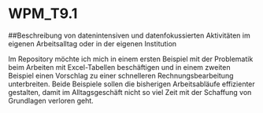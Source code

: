 # WPM_T9.1

##Beschreibung von datenintensiven und datenfokussierten Aktivitäten im eigenen Arbeitsalltag oder in der eigenen Institution

Im Repository möchte ich mich in einem ersten Beispiel mit der Problematik beim Arbeiten mit Excel-Tabellen beschäftigen und in einem zweiten Beispiel einen Vorschlag zu einer schnelleren Rechnungsbearbeitung unterbreiten. Beide Beispiele sollen die bisherigen Arbeitsabläufe effizienter gestalten, damit im Alltagsgeschäft nicht so viel Zeit mit der Schaffung von Grundlagen verloren geht.
